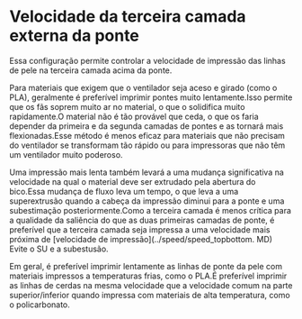Velocidade da terceira camada externa da ponte
====
Essa configuração permite controlar a velocidade de impressão das linhas de pele na terceira camada acima da ponte.

Para materiais que exigem que o ventilador seja aceso e girado (como o PLA), geralmente é preferível imprimir pontes muito lentamente.Isso permite que os fãs soprem muito ar no material, o que o solidifica muito rapidamente.O material não é tão provável que ceda, o que os faria depender da primeira e da segunda camadas de pontes e as tornará mais flexionadas.Esse método é menos eficaz para materiais que não precisam do ventilador se transformam tão rápido ou para impressoras que não têm um ventilador muito poderoso.

Uma impressão mais lenta também levará a uma mudança significativa na velocidade na qual o material deve ser extrudado pela abertura do bico.Essa mudança de fluxo leva um tempo, o que leva a uma superextrusão quando a cabeça da impressão diminui para a ponte e uma subestimação posteriormente.Como a terceira camada é menos crítica para a qualidade da saliência do que as duas primeiras camadas de ponte, é preferível que a terceira camada seja impressa a uma velocidade mais próxima de [velocidade de impressão](../speed/speed_topbottom. MD) Evite o SU e a subestusão.

Em geral, é preferível imprimir lentamente as linhas de ponte da pele com materiais impressos a temperaturas frias, como o PLA.É preferível imprimir as linhas de cerdas na mesma velocidade que a velocidade comum na parte superior/inferior quando impressa com materiais de alta temperatura, como o policarbonato.